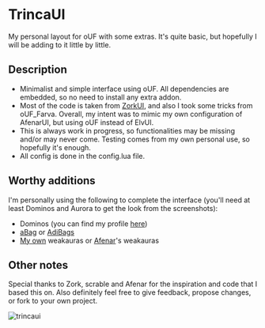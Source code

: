 # TrincaUI
My personal layout for oUF with some extras. It's quite basic, but hopefully I will be adding to it little by little.

## Description
  * Minimalist and simple interface using oUF. All dependencies are embedded, so no need to install any extra addon.
  * Most of the code is taken from [ZorkUI](https://www.wowinterface.com/downloads/info24252-ZorkUI.html), and also I took some tricks from oUF_Farva. Overall, my intent was to mimic my own configuration of AfenarUI, but using oUF instead of ElvUI.
  * This is always work in progress, so functionalities may be missing and/or may never come. Testing comes from my own personal use, so hopefully it's enough.
  * All config is done in the config.lua file.

## Worthy additions
I'm personally using the following to complete the interface (you'll need at least Dominos and Aurora to get the look from the screenshots):
  * Dominos (you can find my profile [here](https://www.wowinterface.com/downloads/info26207.html))
  * [aBag](https://github.com/trincasidra/aBag-retail) or [AdiBags](https://www.wowinterface.com/downloads/info25821-AdiBags-Shadowlands.html)
  * [My own](https://wago.io/p/Trincasidra%232868) weakauras or [Afenar](https://github.com/Afenar/AfenarUI)'s weakauras

## Other notes
Special thanks to Zork, scrable and Afenar for the inspiration and code that I based this on.
Also definitely feel free to give feedback, propose changes, or fork to your own project.

![trincaui](https://user-images.githubusercontent.com/15145418/150642334-dd7c9566-c1f0-4f1c-b81a-c307507075e3.png)
